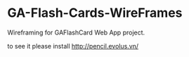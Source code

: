 # GA-Flash-Cards-WireFrames
Wireframing for GAFlashCard Web App project.

to see it please install http://pencil.evolus.vn/
